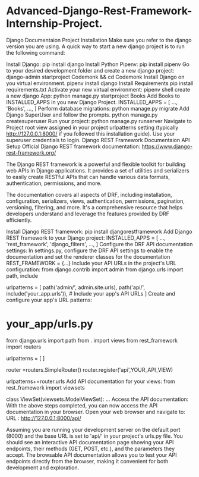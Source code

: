 # Advanced-Django-Rest-Framework-Internship-Project.
Django Documentaion
Project Installation
Make sure you refer to the django version you are using. A quick way to start a new django project is to run the following command:

Install Django:
pip install django
Install Python Pipenv:
pip install pipenv
Go to your desired development folder and create a new django project:
django-admin startproject Codemonk && cd Codemonk
Install Django on you virtual environment.
pipenv install django
Install Requirements
pip install requirements.txt
Activate your new virtual environment:
pipenv shell
create a new django App:
python manage.py startproject Books
Add Books to INSTALLED_APPS in you new Django Project.
INSTALLED_APPS = [
    ...,
    'Books',
    ...,
]
Perform database migrations:
python manage.py migrate
Add Django SuperUser and follow the prompts.
python manage.py createsuperuser
Run your project:
python manage.py runserver
Navigate to Project root view assigned in your project urlpatterns setting (typically http://127.0.0.1:8000/ if you followed this installation guide).
Use your superuser credentials to login.
Django REST Framework Documentaion
API Setup
Official Django REST framework documentation: https://www.django-rest-framework.org/

The Django REST framework is a powerful and flexible toolkit for building web APIs in Django applications. It provides a set of utilities and serializers to easily create RESTful APIs that can handle various data formats, authentication, permissions, and more.

The documentation covers all aspects of DRF, including installation, configuration, serializers, views, authentication, permissions, pagination, versioning, filtering, and more. It's a comprehensive resource that helps developers understand and leverage the features provided by DRF efficiently.

Install Django REST framework:
pip install djangorestframework
Add Django REST framework to your Django project:
INSTALLED_APPS = [
    ...,
    'rest_framework',
    'django_filters',
    ...,
]
Configure the DRF API documentation settings: In settings.py, configure the DRF API settings to enable the documentation and set the renderer classes for the documentation
REST_FRAMEWORK = {...}
Include your API URLs in the project's URL configuration:
from django.contrib import admin
from django.urls import path, include

urlpatterns = [
    path('admin/', admin.site.urls),
    path('api/', include('your_app.urls')),  # Include your app's API URLs
]
Create and configure your app's URL patterns:
# your_app/urls.py

from django.urls import path
from . import views
from rest_framework import routers

urlpatterns = [ ]

router =routers.SimpleRouter()
router.register('api',YOUR_API_VIEW)

urlpatterns+=router.urls
Add API documentation for your views:
from rest_framework import viewsets

class ViewSet(viewsets.ModelViewSet):
    ...
Access the API documentation: With the above steps completed, you can now access the API documentation in your browser. Open your web browser and navigate to:
URL : http://127.0.0.1:8000/api/

Assuming you are running your development server on the default port (8000) and the base URL is set to 'api/' in your project's urls.py file. You should see an interactive API documentation page showing your API endpoints, their methods (GET, POST, etc.), and the parameters they accept. The browsable API documentation allows you to test your API endpoints directly from the browser, making it convenient for both development and exploration.
